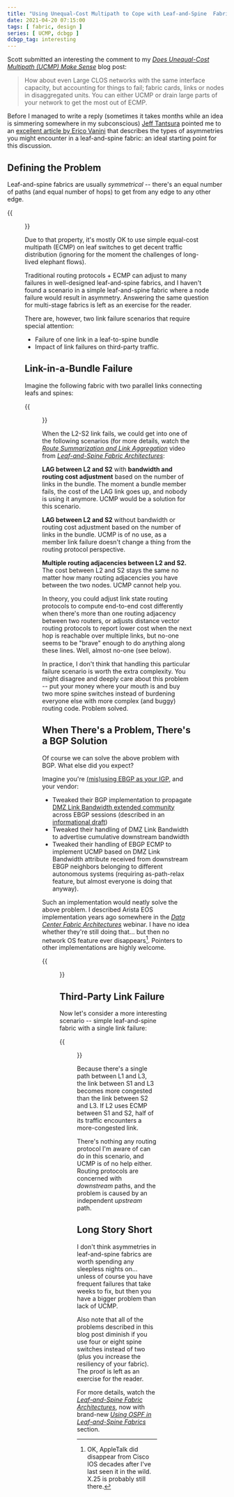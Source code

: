 ```yaml
---
title: "Using Unequal-Cost Multipath to Cope with Leaf-and-Spine  Fabric Failures"
date: 2021-04-20 07:15:00
tags: [ fabric, design ]
series: [ UCMP, dcbgp ]
dcbgp_tag: interesting
---
```

Scott submitted an interesting the comment to my *[Does Unequal-Cost Multipath (UCMP) Make Sense](/2021/02/does-ucmp-make-sense/)* blog post:

> How about even Large CLOS networks with the same interface capacity, but accounting for things to fail; fabric cards, links or nodes in disaggregated units. You can either UCMP or drain large parts of your network to get the most out of ECMP.

Before I managed to write a reply (sometimes it takes months while an idea is simmering somewhere in my subconscious) [Jeff Tantsura](https://www.linkedin.com/in/jeff-tantsura/) pointed me to an [excellent article by Erico Vanini](https://www.usenix.org/conference/nsdi17/technical-sessions/presentation/vanini) that describes the types of asymmetries you might encounter in a leaf-and-spine fabric: an ideal starting point for this discussion.
<!--more-->
## Defining the Problem

Leaf-and-spine fabrics are usually *symmetrical* -- there's an equal number of paths (and equal number of hops) to get from any edge to any other edge. 

{{<figure src="/2021/04/ucmp-symmetry.png" caption="Looks symmetrical, right?">}}

Due to that property, it's mostly OK to use simple equal-cost multipath (ECMP) on leaf switches to get decent traffic distribution (ignoring for the moment the challenges of long-lived elephant flows).

Traditional routing protocols + ECMP can adjust to many failures in well-designed leaf-and-spine fabrics, and I haven't found a scenario in a simple leaf-and-spine fabric where a node failure would result in asymmetry. Answering the same question for multi-stage fabrics is left as an exercise for the reader.

There are, however, two link failure scenarios that require special attention:

* Failure of one link in a leaf-to-spine bundle
* Impact of link failures on third-party traffic.

## Link-in-a-Bundle Failure

Imagine the following fabric with two parallel links connecting leafs and spines:

{{<figure src="/2021/04/ucmp-bundle.png" caption="Link-in-a-bundle failure">}}

When the L2-S2 link fails, we could get into one of the following scenarios (for more details, watch the *[Route Summarization and Link Aggregation](https://my.ipspace.net/bin/get/Clos/7.13%20-%20Route%20Summarization%20and%20Link%20Aggregation.mp4?doccode=Clos)* video from [*Leaf-and-Spine Fabric Architectures*](https://www.ipspace.net/Leaf-and-Spine_Fabric_Architectures):

**LAG between L2 and S2** with **bandwidth and routing cost adjustment** based on the number of links in the bundle. The moment a bundle member fails, the cost of the LAG link goes up, and nobody is using it anymore. UCMP would be a solution for this scenario.

**LAG between L2 and S2** without bandwidth or routing cost adjustment based on the number of links in the bundle. UCMP is of no use, as a member link failure doesn't change a thing from the routing protocol perspective.

**Multiple routing adjacencies between L2 and S2.** The cost between L2 and S2 stays the same no matter how many routing adjacencies you have between the two nodes. UCMP cannot help you.

In theory, you could adjust link state routing protocols to compute end-to-end cost differently when there's more than one routing adjacency between two routers, or adjusts distance vector routing protocols to report lower cost when the next hop is reachable over multiple links, but no-one seems to be "brave" enough to do anything along these lines. Well, almost no-one (see below).

In practice, I don't think that handling this particular failure scenario is worth the extra complexity. You might disagree and deeply care about this problem -- put your money where your mouth is and buy two more spine switches instead of burdening everyone else with more complex (and buggy) routing code. Problem solved.

## When There's a Problem, There's a BGP Solution

Of course we can solve the above problem with BGP. What else did you expect? 

Imagine you're [(mis)using EBGP as your IGP](https://www.ipspace.net/Data_Center_BGP/), and your vendor:

* Tweaked their BGP implementation to propagate [DMZ Link Bandwidth extended community](https://tools.ietf.org/html/draft-ietf-idr-link-bandwidth-07) across EBGP sessions (described in an [informational draft](https://tools.ietf.org/html/draft-mohanty-bess-ebgp-dmz-00))
* Tweaked their handling of DMZ Link Bandwidth to advertise cumulative downstream bandwidth
* Tweaked their handling of EBGP ECMP to implement UCMP based on DMZ Link Bandwidth attribute received from downstream EBGP neighbors belonging to different autonomous systems (requiring as-path-relax feature, but almost everyone is doing that anyway).

Such an implementation would neatly solve the above problem. I described Arista EOS implementation years ago somewhere in the [*Data Center Fabric Architectures*](https://www.ipspace.net/Data_Center_Fabrics) webinar. I have no idea whether they're still doing that... but then no network OS feature ever disappears[^1]. Pointers to other implementations are highly welcome.

{{<figure src="/2021/04/ucmp-arista-dmz-bandwidth.png" caption="Arista's aggregation of DMZ Link Bandwidth (June 2016)">}}

## Third-Party Link Failure

Now let's consider a more interesting scenario -- simple leaf-and-spine fabric with a single link failure:

{{<figure src="/2021/04/ucmp-third-party-failure.png" caption="Third-party link failure">}}

Because there's a single path between L1 and L3, the link between S1 and L3 becomes more congested than the link between S2 and L3. If L2 uses ECMP between S1 and S2, half of its traffic encounters a more-congested link.

There's nothing any routing protocol I'm aware of can do in this scenario, and UCMP is of no help either. Routing protocols are concerned with *downstream* paths, and the problem is caused by an independent *upstream* path.

## Long Story Short

I don't think asymmetries in leaf-and-spine fabrics are worth spending any sleepless nights on... unless of course you have frequent failures that take weeks to fix, but then you have a bigger problem than lack of UCMP.

Also note that all of the problems described in this blog post diminish if you use four or eight spine switches instead of two (plus you increase the resiliency of your fabric). The proof is left as an exercise for the reader.

For more details, watch the [*Leaf-and-Spine Fabric Architectures*](https://www.ipspace.net/Leaf-and-Spine_Fabric_Architectures), now with brand-new *[Using OSPF in Leaf-and-Spine Fabrics](https://my.ipspace.net/bin/list?id=Clos#L3_SINGLE)* section.

[^1]: OK, AppleTalk did disappear from Cisco IOS decades after I've last seen it in the wild. X.25 is probably still there.
